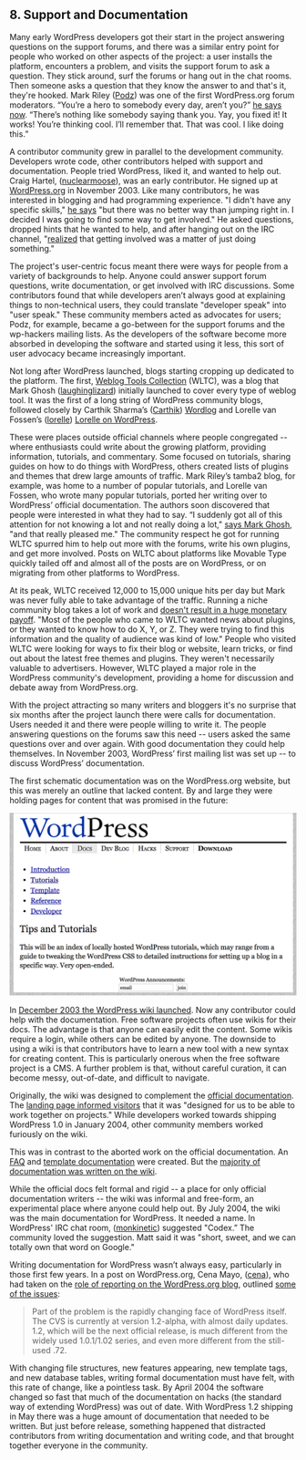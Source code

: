 ## 8. Support and Documentation

Many early WordPress developers got their start in the project answering questions on the support forums, and there was a similar entry point for people who worked on other aspects of the project: a user installs the platform, encounters a problem, and visits the support forum to ask a question. They stick around, surf the forums or hang out in the chat rooms. Then someone asks a question that they know the answer to and that's it, they're hooked. Mark Riley ([Podz](http://profiles.wordpress.org/podz)) was one of the first WordPress.org forum moderators. “You’re a hero to somebody every day, aren’t you?” [he says now](http://archive.wordpress.org/interviews/2013_07_04_Riley.html#L37). “There’s nothing like somebody saying thank you. Yay, you fixed it! It works! You’re thinking cool. I’ll remember that. That was cool. I like doing this.”

A contributor community grew in parallel to the development community. Developers wrote code, other contributors helped with support and documentation. People tried WordPress, liked it, and wanted to help out. Craig Hartel, ([nuclearmoose](http://profiles.wordpress.org/nuclearmoose/)), was an early contributor. He signed up at [WordPress.org](http://WordPress.org) in November 2003. Like many contributors, he was interested in blogging and had programming experience. "I didn't have any specific skills," [he says](http://archive.wordpress.org/interviews/2013_04_21_Hartel.html#L7) "but there was no better way than jumping right in. I decided I was going to find some way to get involved." He asked questions, dropped hints that he wanted to help, and after hanging out on the IRC channel, "[realized](http://archive.wordpress.org/interviews/2013_04_21_Hartel.html#L9) that getting involved was a matter of just doing something."

The project's user-centric focus meant there were ways for people from a variety of backgrounds to help. Anyone could answer support forum questions, write documentation, or get involved with IRC discussions. Some contributors found that while developers aren’t always good at explaining things to non-technical users, they could translate "developer speak" into "user speak." These community members acted as advocates for users; Podz, for example, became a go-between for the support forums and the wp-hackers mailing lists. As the developers of the software become more absorbed in developing the software and started using it less, this sort of user advocacy became increasingly important.

Not long after WordPress launched, blogs starting cropping up dedicated to the platform. The first, [Weblog Tools Collection](http://weblogtoolscollection.com/) (WLTC), was a blog that Mark Ghosh ([laughinglizard](https://profiles.wordpress.org/laughinglizard)) initially launched to cover every type of weblog tool. It was the first of a long string of WordPress community blogs, followed closely by Carthik Sharma’s ([Carthik](http://profiles.wordpress.org/carthik)) [Wordlog](http://wordlog.com) and Lorelle van Fossen’s ([lorelle](https://profiles.wordpress.org/lorelle)) [Lorelle on WordPress](http://lorelle.wordpress.com). 	

These were places outside official channels where people congregated -- where enthusiasts could write about the growing platform, providing information, tutorials, and commentary. Some focused on tutorials, sharing guides on how to do things with WordPress, others created lists of plugins and themes that drew large amounts of traffic. Mark Riley’s tamba2 blog, for example, was home to a number of popular tutorials, and Lorelle van Fossen, who wrote many popular tutorials, ported her writing over to WordPress’ official documentation. The authors soon discovered that people were interested in what they had to say. “I suddenly got all of this attention for not knowing a lot and not really doing a lot," [says Mark Ghosh](http://archive.wordpress.org/interviews/2013_04_28_Ghosh.html#L26), "and that really pleased me." The community respect he got for running WLTC spurred him to help out more with the forums, write his own plugins, and get more involved. Posts on WLTC about platforms like Movable Type quickly tailed off and almost all of the posts are on WordPress, or on migrating from other platforms to WordPress.

At its peak, WLTC received 12,000 to 15,000 unique hits per day but Mark was never fully able to take advantage of the traffic. Running a niche community blog takes a lot of work and [doesn't result in a huge monetary payoff](http://archive.wordpress.org/interviews/2013_04_28_Ghosh.html#L61). "Most of the people who came to WLTC wanted news about plugins, or they wanted to know how to do X, Y, or Z. They were trying to find this information and the quality of audience was kind of low." People who visited WLTC were looking for ways to fix their blog or website, learn tricks, or find out about the latest free themes and plugins. They weren't necessarily valuable to advertisers. However, WLTC played a major role in the WordPress community's development, providing a home for discussion and debate away from WordPress.org. 	

With the project attracting so many writers and bloggers it's no surprise that six months after the project launch there were calls for documentation. Users needed it and there were people willing to write it. The people answering questions on the forums saw this need -- users asked the same questions over and over again. With good documentation they could help themselves. In November 2003, WordPress’ first mailing list was set up -- to discuss WordPress’ documentation.  

The first schematic documentation was on the WordPress.org website, but this was merely an outline that lacked content. By and large they were holding pages for content that was promised in the future:

<img src="../../Resources/images/8/2003_10_docs.png" width="800px" />

In [December 2003 the WordPress wiki launched](http://wordpress.org/news/2003/12/wordpress-wiki/). Now any contributor could help with the documentation. Free software projects often use wikis for their docs. The advantage is that anyone can easily edit the content. Some wikis require a login, while others can be edited by anyone. The downside to using a wiki is that contributors have to learn a new tool with a new syntax for creating content. This is particularly onerous when the free software project is a CMS. A further problem is that, without careful curation, it can become messy, out-of-date, and difficult to navigate. 

Originally, the wiki was designed to complement the [official documentation](http://web.archive.org/web/20030811221523/http://wordpress.org/docs/). The [landing page informed visitors](http://web.archive.org/web/20031224140754/http://wiki.wordpress.org/) that it was "designed for us to be able to work together on projects." While developers worked towards shipping WordPress 1.0 in January 2004, other community members worked furiously on the wiki. 

This was in contrast to the aborted work on the official documentation. An [FAQ](https://web.archive.org/web/20040402000122/http://wordpress.org/docs/faq/) and [template documentation](https://web.archive.org/web/20040411104706/http://wordpress.org/docs/template/) were created. But the [majority of documentation was written on the wiki](https://web.archive.org/web/20040323105321/http://wiki.wordpress.org/).
 
While the official docs felt formal and rigid -- a place for only official documentation writers -- the wiki was informal and free-form, an experimental place where anyone could help out. By July 2004, the wiki was the main documentation for WordPress. It needed a name. In WordPress' IRC chat room, ([monkinetic](http://wordpress.org/support/profile/monkinetic)) suggested "Codex.” The community loved the suggestion. Matt said it was "short, sweet, and we can totally own that word on Google."

Writing documentation for WordPress wasn’t always easy, particularly in those first few years. In a post on WordPress.org, Cena Mayo, ([cena](http://profiles.wordpress.org/cena/)), who had taken on the [role of reporting on the WordPress.org blog](http://wordpress.org/news/2004/03/a-brief-introduction/), outlined [some of the issues](http://wordpress.org/news/2004/04/state-of-the-docs-address/):

> Part of the problem is the rapidly changing face of WordPress itself. The CVS is currently at version 1.2-alpha, with almost daily updates. 1.2, which will be the next official release, is much different from the widely used 1.0.1/1.02 series, and even more different from the still-used .72.

With changing file structures, new features appearing, new template tags, and new database tables, writing formal documentation must have felt, with this rate of change, like a pointless task. By April 2004 the software changed so fast that much of the documentation on hacks (the standard way of extending WordPress) was out of date. With WordPress 1.2 shipping in May there was a huge amount of documentation that needed to be written. But just before release, something happened that distracted contributors from writing documentation and writing code, and that brought together everyone in the community.
